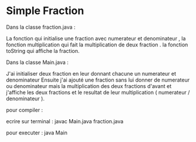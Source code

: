  # Simple Fraction

 Dans la classe fraction.java :
 
 La fonction qui initialise une fraction avec numerateur et denominateur , 
 la fonction multiplication qui fait la multiplication de deux fraction .
 la fonction toString qui affiche la fraction.

 Dans la classe Main.java :

 J'ai initialiser deux fraction en leur donnant chacune un numerateur et denominateur 
 Ensuite j'ai ajouté une fraction sans lui donner de numerateur ou denominateur mais la multiplication des deux fractions d'avant et j'affiche les deux fractions et le resultat de leur multiplication 
 ( numerateur / denominateur ).

 pour compiler : 

 ecrire sur terminal : javac Main.java fraction.java

 pour executer : java Main
